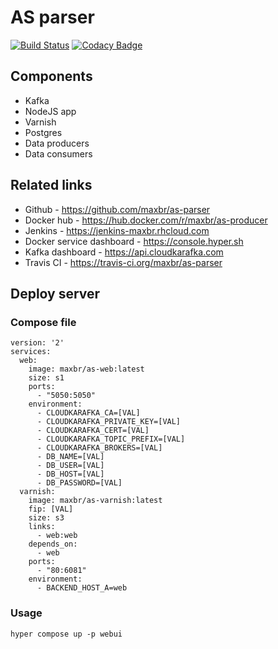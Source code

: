 AS parser
=========

[![Build Status](https://travis-ci.org/maxbr/as-parser.svg?branch=master)](https://travis-ci.org/maxbr/as-parser) [![Codacy Badge](https://api.codacy.com/project/badge/Grade/30b7a795b48840bcab2df43d05e6f0bb)](https://www.codacy.com/app/karelov-maksim/as-parser?utm_source=github.com&amp;utm_medium=referral&amp;utm_content=maxbr/as-parser&amp;utm_campaign=Badge_Grade)

## Components
* Kafka 
* NodeJS app
* Varnish
* Postgres
* Data producers
* Data consumers

## Related links
* Github - https://github.com/maxbr/as-parser
* Docker hub - https://hub.docker.com/r/maxbr/as-producer
* Jenkins - https://jenkins-maxbr.rhcloud.com
* Docker service dashboard - https://console.hyper.sh
* Kafka dashboard - https://api.cloudkarafka.com
* Travis CI - https://travis-ci.org/maxbr/as-parser

## Deploy server
### Compose file
```
version: '2'
services:
  web:
    image: maxbr/as-web:latest
    size: s1
    ports:
      - "5050:5050"
    environment:
      - CLOUDKARAFKA_CA=[VAL]
      - CLOUDKARAFKA_PRIVATE_KEY=[VAL]
      - CLOUDKARAFKA_CERT=[VAL]
      - CLOUDKARAFKA_TOPIC_PREFIX=[VAL]
      - CLOUDKARAFKA_BROKERS=[VAL]
      - DB_NAME=[VAL]
      - DB_USER=[VAL]
      - DB_HOST=[VAL]
      - DB_PASSWORD=[VAL]
  varnish:
    image: maxbr/as-varnish:latest
    fip: [VAL]
    size: s3
    links:
      - web:web
    depends_on:
      - web
    ports:
      - "80:6081"
    environment:
      - BACKEND_HOST_A=web
```

### Usage
``hyper compose up -p webui``
